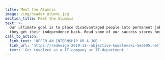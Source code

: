 ```yaml
---
title: Meet the Alumnis
image: /img/header_alumni.jpg
section_title: Meet the Alumnis
text: >-
  Our ultimate goal is to place disadvantaged people into permanent jobs so that
  they get their independence back. Read some of our success stores here.
call_to_action:
  link_text: 'OFFER AN INTERNSHIP OR A JOB '
  link_url: 'https://redesign-2019-11--objective-kowalevski-5ea605.netlify.com/company/'
  text: 'Get involved as a IT-company or IT-department '
---
```


